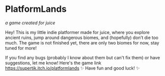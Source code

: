 # PlatformLands
*a game created for juice*
 
Hey! This is my little indie platformer made for juice, where you explore ancient ruins, jump around dangerous biomes, and (hopefully) don’t die too much. The game is not finished yet, there are only two biomes for now, stay tuned for more!

If you find any bugs (probably I know about them but can't fix them) or have suggestions, let me know!
Here's the game link 
https://supertik.itch.io/platformlands
✨ Have fun and good luck! ✨
